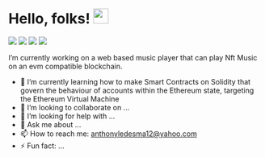 # Hello, folks! <img src="https://raw.githubusercontent.com/MartinHeinz/MartinHeinz/master/wave.gif" width="30px">

![](https://img.shields.io/badge/<CODE>-<Javascript>-informational?style=flat&logo=<LOGO_NAME>&logoColor=white&color=B9BDC1)
![](https://img.shields.io/badge/<CODE>-<React>-informational?style=flat&logo=<LOGO_NAME>&logoColor=black&color=87CEEB)
![](https://img.shields.io/badge/<CODE>-<HTML>-informational?style=flat&logo=<LOGO_NAME>&logoColor=white&color=B9BDC1)
![](https://img.shields.io/badge/<CODE>-<CSS>-informational?style=flat&logo=<LOGO_NAME>&logoColor=white&color=87CEEB)

I’m currently working on a web based music player that can play Nft Music on an evm compatible blockchain.

- 🌱 I’m currently learning how to make Smart Contracts on Solidity that govern the behaviour of accounts within the Ethereum state, targeting the Ethereum Virtual Machine 
- 👯 I’m looking to collaborate on ...
- 🤔 I’m looking for help with ...
- 💬 Ask me about ...
- 📫 How to reach me: anthonyledesma12@yahoo.com
- ⚡ Fun fact: ...


